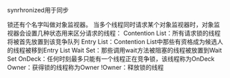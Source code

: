 synrhronized用于同步

锁还有个名字叫做对象监视器。
当多个线程同时请求某个对象监视器时，对象监视器会设置几种状态用来区分请求的线程：
Contention List：所有请求锁的线程将被首先放置到该竞争队列
Entry List：Contention List中那些有资格成为候选人的线程被移到Entry List
Wait Set：那些调用wait方法被阻塞的线程被放置到Wait Set
OnDeck：任何时刻最多只能有一个线程正在竞争锁，该线程称为OnDeck
Owner：获得锁的线程称为Owner
!Owner：释放锁的线程




















